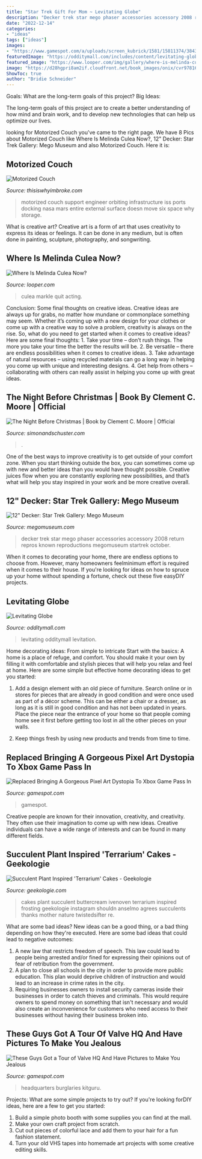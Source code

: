 ```yaml
---
title: "Star Trek Gift For Mom ~ Levitating Globe"
description: "Decker trek star mego phaser accessories accessory 2008 return repros known reproductions megomuseum startrek october"
date: "2022-12-14"
categories:
- "ideas"
tags: ["ideas"]
images:
- "https://www.gamespot.com/a/uploads/screen_kubrick/1581/15811374/3843284-replaced2.jpg"
featuredImage: "https://odditymall.com/includes/content/levitating-globe-0.jpg"
featured_image: "https://www.looper.com/img/gallery/where-is-melinda-culea-now/melinda-culea-quit-acting-and-started-a-family-with-husband-peter-markle-1621988052.jpg"
image: "https://d28hgpri8am2if.cloudfront.net/book_images/onix/cvr9781646900053/the-night-before-christmas-9781646900053_xlg.jpg"
ShowToc: true
author: "Bridie Schneider"
---
```



Goals: What are the long-term goals of this project?
Big Ideas: 

The long-term goals of this project are to create a better understanding of how mind and brain work, and to develop new technologies that can help us optimize our lives.

	

		
looking for Motorized Couch you've came to the right page. We have 8 Pics about Motorized Couch like Where Is Melinda Culea Now?, 12&quot; Decker: Star Trek Gallery: Mego Museum and also Motorized Couch. Here it is:
		
    
## Motorized Couch

<img loading=lazy src="https://cdn.thisiswhyimbroke.com/images/motorized-couch1-640x533.jpg" onerror="this.onerror=null;this.src='https://tse4.mm.bing.net/th?id=OIP.uMiVc3cr8pMLx4F4WZODRAHaGK&amp;pid=15.1';" alt="Motorized Couch">

_Source: thisiswhyimbroke.com_

>motorized couch support engineer orbiting infrastructure iss ports docking nasa mars entire external surface doesn move six space why storage. 

	

What is creative art?
Creative art is a form of art that uses creativity to express its ideas or feelings. It can be done in any medium, but is often done in painting, sculpture, photography, and songwriting.

    
## Where Is Melinda Culea Now?

<img loading=lazy src="https://www.looper.com/img/gallery/where-is-melinda-culea-now/melinda-culea-quit-acting-and-started-a-family-with-husband-peter-markle-1621988052.jpg" onerror="this.onerror=null;this.src='https://tse3.mm.bing.net/th?id=OIP.X7hODc3eDQCXfBgvq5PFhwHaEK&amp;pid=15.1';" alt="Where Is Melinda Culea Now?">

_Source: looper.com_

>culea markle quit acting. 

	

Conclusion: Some final thoughts on creative ideas.
Creative ideas are always up for grabs, no matter how mundane or commonplace something may seem. Whether it’s coming up with a new design for your clothes or come up with a creative way to solve a problem, creativity is always on the rise. So, what do you need to get started when it comes to creative ideas? Here are some final thoughts: 1. Take your time – don’t rush things. The more you take your time the better the results will be. 2. Be versatile – there are endless possibilities when it comes to creative ideas. 3. Take advantage of natural resources – using recycled materials can go a long way in helping you come up with unique and interesting designs. 4. Get help from others – collaborating with others can really assist in helping you come up with great ideas. 
    
## The Night Before Christmas | Book By Clement C. Moore | Official

<img loading=lazy src="https://d28hgpri8am2if.cloudfront.net/book_images/onix/cvr9781646900053/the-night-before-christmas-9781646900053_xlg.jpg" onerror="this.onerror=null;this.src='https://tse1.mm.bing.net/th?id=OIP.InjWF75wqoovaESAJtyjCAHaKO&amp;pid=15.1';" alt="The Night Before Christmas | Book by Clement C. Moore | Official">

_Source: simonandschuster.com_

>. 

	

One of the best ways to improve creativity is to get outside of your comfort zone. When you start thinking outside the box, you can sometimes come up with new and better ideas than you would have thought possible. Creative juices flow when you are constantly exploring new possibilities, and that’s what will help you stay inspired in your work and be more creative overall.

    
## 12&quot; Decker: Star Trek Gallery: Mego Museum

<img loading=lazy src="http://www.megomuseum.com/startrek/accessory/decker/DECKER.jpg" onerror="this.onerror=null;this.src='https://tse1.mm.bing.net/th?id=OIP.2QwoQ1-sKE4RQfJg7st1YwHaP_&amp;pid=15.1';" alt="12&quot; Decker: Star Trek Gallery: Mego Museum">

_Source: megomuseum.com_

>decker trek star mego phaser accessories accessory 2008 return repros known reproductions megomuseum startrek october. 

	

When it comes to decorating your home, there are endless options to choose from. However, many homeowners feelminimum effort is required when it comes to their house. If you're looking for ideas on how to spruce up your home without spending a fortune, check out these five easyDIY projects.

    
## Levitating Globe

<img loading=lazy src="https://odditymall.com/includes/content/levitating-globe-0.jpg" onerror="this.onerror=null;this.src='https://tse3.mm.bing.net/th?id=OIP.mgQDpvlvYdfY-Yz8x8zuYgHaG2&amp;pid=15.1';" alt="Levitating Globe">

_Source: odditymall.com_

>levitating odditymall levitation. 

	

Home decorating ideas: From simple to intricate
Start with the basics: A home is a place of refuge, and comfort. You should make it your own by filling it with comfortable and stylish pieces that will help you relax and feel at home. Here are some simple but effective home decorating ideas to get you started:
1. Add a design element with an old piece of furniture. Search online or in stores for pieces that are already in good condition and were once used as part of a décor scheme. This can be either a chair or a dresser, as long as it is still in good condition and has not been updated in years. Place the piece near the entrance of your home so that people coming home see it first before getting too lost in all the other pieces on your walls.

2. Keep things fresh by using new products and trends from time to time.

    
## Replaced Bringing A Gorgeous Pixel Art Dystopia To Xbox Game Pass In

<img loading=lazy src="https://www.gamespot.com/a/uploads/screen_kubrick/1581/15811374/3843284-replaced2.jpg" onerror="this.onerror=null;this.src='https://tse4.mm.bing.net/th?id=OIP.JGTWTuc_5jIrNHYgMCCq1AHaEK&amp;pid=15.1';" alt="Replaced Bringing A Gorgeous Pixel Art Dystopia To Xbox Game Pass In">

_Source: gamespot.com_

>gamespot. 

	

Creative people are known for their innovation, creativity, and creativity. They often use their imagination to come up with new ideas. Creative individuals can have a wide range of interests and can be found in many different fields.

    
## Succulent Plant Inspired &#039;Terrarium&#039; Cakes - Geekologie

<img loading=lazy src="http://geekologie.com/2017/04/20/succulent-cakes-2.jpg" onerror="this.onerror=null;this.src='https://tse3.mm.bing.net/th?id=OIP.aF7hmFRDR2nFkRd-dHZskQHaHa&amp;pid=15.1';" alt="Succulent Plant Inspired &#039;Terrarium&#039; Cakes - Geekologie">

_Source: geekologie.com_

>cakes plant succulent buttercream ivenoven terrarium inspired frosting geekologie instagram shouldn anselmo agrees succulents thanks mother nature twistedsifter re. 

	

What are some bad ideas?
New ideas can be a good thing, or a bad thing depending on how they're executed. Here are some bad ideas that could lead to negative outcomes: 
1. A new law that restricts freedom of speech. This law could lead to people being arrested and/or fined for expressing their opinions out of fear of retribution from the government. 
2. A plan to close all schools in the city in order to provide more public education. This plan would deprive children of instruction and would lead to an increase in crime rates in the city. 
3. Requiring businesses owners to install security cameras inside their businesses in order to catch thieves and criminals. This would require owners to spend money on something that isn't necessary and would also create an inconvenience for customers who need access to their businesses without having their business broken into. 

    
## These Guys Got A Tour Of Valve HQ And Have Pictures To Make You Jealous

<img loading=lazy src="https://www.gamespot.com/a/uploads/screen_kubrick/1179/11799911/2590342-valve.jpg" onerror="this.onerror=null;this.src='https://tse1.mm.bing.net/th?id=OIP.NSile3NPj8w-G2DdEqmlYwHaEK&amp;pid=15.1';" alt="These Guys Got a Tour of Valve HQ And Have Pictures to Make You Jealous">

_Source: gamespot.com_

>headquarters burglaries kitguru. 

	

Projects: What are some simple projects to try out?
If you're looking forDIY ideas, here are a few to get you started: 
1. Build a simple photo booth with some supplies you can find at the mall.
2. Make your own craft project from scratch.
3. Cut out pieces of colorful lace and add them to your hair for a fun fashion statement. 
4. Turn your old VHS tapes into homemade art projects with some creative editing skills.

